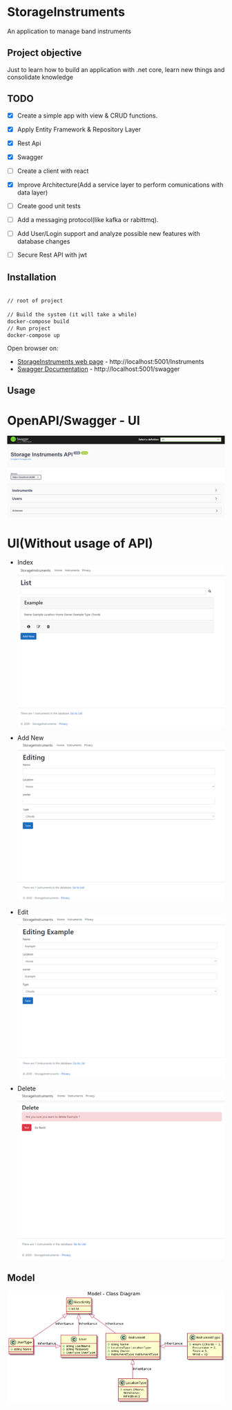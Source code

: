 # StorageInstruments

An application to manage band instruments

## Project objective

Just to learn how to build an application with .net core, learn new things and consolidate knowledge

## TODO

- [x] Create a simple app with view & CRUD functions.
- [x] Apply Entity Framework & Repository Layer
- [x] Rest Api
- [x] Swagger
- [ ] Create a client with react
- [x] Improve Architecture(Add a service layer to perform comunications with data layer)
- [ ] Create good unit tests
- [ ] Add a messaging protocol(like kafka or rabittmq).
- [ ] Add User/Login support and analyze possible new features with database changes
- [ ] Secure Rest API with jwt


## Installation

```

// root of project

// Build the system (it will take a while) 
docker-compose build
// Run project
docker-compose up

```

Open browser on:

- [StorageInstruments web page](http://localhost:5001/Instruments) - http://localhost:5001/Instruments
- [Swagger Documentation](http://localhost:5001/swagger/index.html) - http://localhost:5001/swagger

## Usage
# OpenAPI/Swagger - UI
![alt text](https://github.com/sYnced7/StorageInstruments/blob/master/documentation/swagger/window.PNG)

# UI(Without usage of API)
- Index
![alt text](https://github.com/sYnced7/StorageInstruments/blob/master/documentation/web-ui/index.PNG)

- Add New
![alt text](https://github.com/sYnced7/StorageInstruments/blob/master/documentation/web-ui/addnew.PNG)

- Edit
![alt text](https://github.com/sYnced7/StorageInstruments/blob/master/documentation/web-ui/editing.PNG)

- Delete
![alt text](https://github.com/sYnced7/StorageInstruments/blob/master/documentation/web-ui/delete.PNG)

## Model
![alt text](https://github.com/sYnced7/StorageInstruments/blob/master/documentation/uml/class/modelClass.png)


